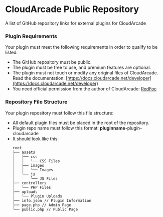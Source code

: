 # CloudArcade Public Repository
A list of GitHub repository links for external plugins for CloudArcade

### Plugin Requirements
Your plugin must meet the following requirements in order to qualify to be listed:
- The GitHub repository must be public.
- The plugin must be free to use, and premium features are optional.
- The plugin must not touch or modify any original files of CloudArcade. Read the documentation: [https://docs.cloudarcade.net/developer](https://docs.cloudarcade.net/developer)
- You need official permission from the author of CloudArcade: [RedFoc](https://codecanyon.net/user/redfoc)

### Repository File Structure
Your plugin repository must follow this file structure:
- All default plugin files must be placed in the root of the repository.
- Plugin repo name must follow this format: **pluginname**-plugin-cloudarcade
- It should look like this:
  ```
  root
  ├── assets
  │   ├── css
  │   │   └── CSS Files
  │   ├── images
  │   │   └── Images
  │   └── js
  │       └── JS Files
  ├── controllers
  │   └── PHP Files
  ├── uploads
  │   └── Plugin Uploads
  ├── info.json // Plugin Information
  ├── page.php // Admin Page
  └── public.php // Public Page
  ```

